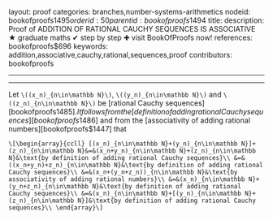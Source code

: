 layout: proof
categories: branches,number-systems-arithmetics
nodeid: bookofproofs$1495
orderid: 50
parentid: bookofproofs$1494
title: 
description:  Proof of ADDITION OF RATIONAL CAUCHY SEQUENCES IS ASSOCIATIVE &#9733; graduate maths &#10004; step by step &#10010; visit BookOfProofs now!
references: bookofproofs$696
keywords: addition,associative,cauchy,rational,sequences,proof
contributors: bookofproofs

---


---

Let `\((x_n)_{n\in\mathbb N}\)`, `\((y_n)_{n\in\mathbb N}\)`  and `\((z_n)_{n\in\mathbb N}\)` be [rational Cauchy sequences][bookofproofs$1485]. It follows from the [definition of adding rational Cauchy sequences][bookofproofs$1486] and from the [associativity of adding rational numbers][bookofproofs$1447] that

`\[\begin{array}{ccll}
[(x_n)_{n\in\mathbb N}+(y_n)_{n\in\mathbb N}]+(z_n)_{n\in\mathbb N}&=&(x_n+y_n)_{n\in\mathbb N}+(z_n)_{n\in\mathbb N}&\text{by definition of adding rational Cauchy sequences}\\
&=&((x_n+y_n)+z_n)_{n\in\mathbb N}&\text{by definition of adding rational Cauchy sequences}\\
&=&(x_n+(y_n+z_n))_{n\in\mathbb N}&\text{by associativity of adding rational numbers}\\
&=&(x_n)_{n\in\mathbb N}+(y_n+z_n)_{n\in\mathbb N}&\text{by definition of adding rational Cauchy sequences}\\
&=&(x_n)_{n\in\mathbb N}+[(y_n)_{n\in\mathbb N}+(z_n)_{n\in\mathbb N}]&\text{by definition of adding rational Cauchy sequences}\\
\end{array}\]`
